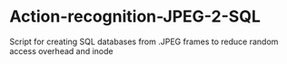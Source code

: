 # Action-recognition-JPEG-2-SQL
Script for creating SQL databases from .JPEG frames to reduce random access overhead and inode

